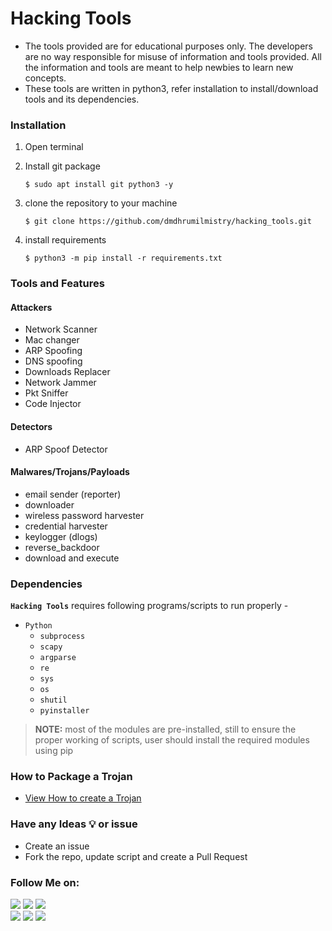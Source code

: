 # Hacking Tools

- The tools provided are for educational purposes only. The developers are no way responsible for misuse of information and tools provided. All the information and tools are meant to help newbies to learn new concepts. 
- These tools are written in python3, refer installation to install/download tools and its dependencies.

### Installation

1. Open terminal

2. Install git package
   ```
   $ sudo apt install git python3 -y
   ```
   
3. clone the repository to your machine
   ```
   $ git clone https://github.com/dmdhrumilmistry/hacking_tools.git
   ```
  
4. install requirements
   ```
   $ python3 -m pip install -r requirements.txt
   ```

### Tools and Features 
   #### Attackers
   - Network Scanner
   - Mac changer
   - ARP Spoofing 
   - DNS spoofing 
   - Downloads Replacer
   - Network Jammer
   - Pkt Sniffer
   - Code Injector
   
   #### Detectors
   - ARP Spoof Detector
   
   #### Malwares/Trojans/Payloads
   - email sender (reporter)
   - downloader
   - wireless password harvester
   - credential harvester
   - keylogger (dlogs)
   - reverse_backdoor
   - download and execute


### Dependencies

   **`Hacking Tools`** requires following programs/scripts to run properly -
   - `Python`
      - `subprocess`
      - `scapy`
      - `argparse`
      - `re`
      - `sys`
      - `os`
      - `shutil`
      - `pyinstaller`
      
   > **NOTE:** most of the modules are pre-installed, still to ensure the proper working of scripts, user should install the required modules using pip
      

### How to Package a Trojan
- [View How to create a Trojan](https://github.com/dmdhrumilmistry/hacking_tools/blob/master/malwares/Trojans/HowToCreateTrojanPackage.md)


### Have any Ideas 💡 or issue
- Create an issue
- Fork the repo, update script and create a Pull Request
       
       
 ### Follow Me on:
  
  <p align ="left">
    <a href = "https://github.com/dmdhrumilmistry" target="_blank"><img src = "https://img.shields.io/badge/Github-dmdhrumilmistry-333"></a>
    <a href = "https://www.instagram.com/dmdhrumilmistry/" target="_blank"><img src = "https://img.shields.io/badge/Instagram-dmdhrumilmistry-833ab4"></a>
    <a href = "https://twitter.com/dmdhrumilmistry" target="_blank"><img src = "https://img.shields.io/badge/Twitter-dmdhrumilmistry-4078c0"></a><br>
    <a href = "https://dhrumilmistrywrites.blogspot.com/" target="_blank"><img src = "https://img.shields.io/badge/YouTube-Dhrumil%20Mistry-critical"></a>
    <a href = "https://www.youtube.com/channel/UChbjrRvbzgY3BIomUI55XDQ" target="_blank"><img src = "https://img.shields.io/badge/Blog-Dhrumil%20Mistry-bd2c00"></a>
    <a href = "https://www.linkedin.com/in/dhrumil-mistry-312966192/" target="_blank"><img src = "https://img.shields.io/badge/LinkedIn-Dhrumil%20Mistry-4078c0"></a><br>
   </p>
  
